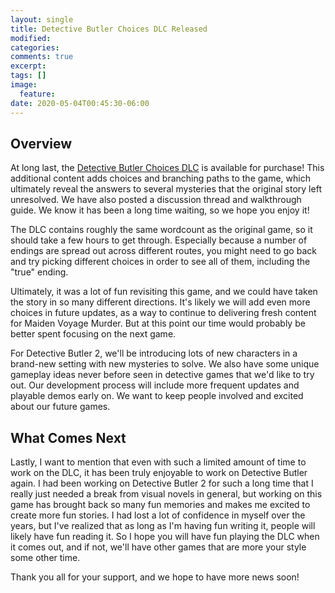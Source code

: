 ```yaml
---
layout: single
title: Detective Butler Choices DLC Released
modified:
categories:
comments: true
excerpt:
tags: []
image:
  feature:
date: 2020-05-04T00:45:30-06:00
---
```

## Overview

At long last, the [Detective Butler Choices DLC](https://store.steampowered.com/app/1110930/Detective_Butler_Maiden_Voyage_Murder__Choices_DLC/) is available for purchase! This additional content adds choices and branching paths to the game, which ultimately reveal the answers to several mysteries that the original story left unresolved. We have also posted a discussion thread and walkthrough guide. We know it has been a long time waiting, so we hope you enjoy it!

The DLC contains roughly the same wordcount as the original game, so it should take a few hours to get through. Especially because a number of endings are spread out across different routes, you might need to go back and try picking different choices in order to see all of them, including the "true" ending.

Ultimately, it was a lot of fun revisiting this game, and we could have taken the story in so many different directions. It's likely we will add even more choices in future updates, as a way to continue to delivering fresh content for Maiden Voyage Murder. But at this point our time would probably be better spent focusing on the next game.

For Detective Butler 2, we'll be introducing lots of new characters in a brand-new setting with new mysteries to solve. We also have some unique gameplay ideas never before seen in detective games that we'd like to try out. Our development process will include more frequent updates and playable demos early on. We want to keep people involved and excited about our future games.

## What Comes Next

Lastly, I want to mention that even with such a limited amount of time to work on the DLC, it has been truly enjoyable to work on Detective Butler again. I had been working on Detective Butler 2 for such a long time that I really just needed a break from visual novels in general, but working on this game has brought back so many fun memories and makes me excited to create more fun stories. I had lost a lot of confidence in myself over the years, but I've realized that as long as I'm having fun writing it, people will likely have fun reading it. So I hope you will have fun playing the DLC when it comes out, and if not, we'll have other games that are more your style some other time.

Thank you all for your support, and we hope to have more news soon!

